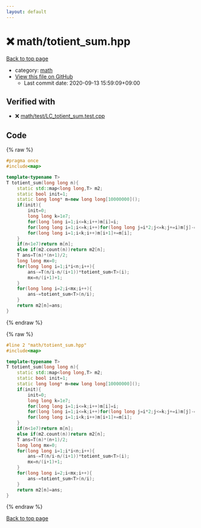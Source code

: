 ```yaml
---
layout: default
---
```


<!-- mathjax config similar to math.stackexchange -->
<script type="text/javascript" async
  src="https://cdnjs.cloudflare.com/ajax/libs/mathjax/2.7.5/MathJax.js?config=TeX-MML-AM_CHTML">
</script>
<script type="text/x-mathjax-config">
  MathJax.Hub.Config({
    TeX: { equationNumbers: { autoNumber: "AMS" }},
    tex2jax: {
      inlineMath: [ ['$','$'] ],
      processEscapes: true
    },
    "HTML-CSS": { matchFontHeight: false },
    displayAlign: "left",
    displayIndent: "2em"
  });
</script>

<script type="text/javascript" src="https://cdnjs.cloudflare.com/ajax/libs/jquery/3.4.1/jquery.min.js"></script>
<script src="https://cdn.jsdelivr.net/npm/jquery-balloon-js@1.1.2/jquery.balloon.min.js" integrity="sha256-ZEYs9VrgAeNuPvs15E39OsyOJaIkXEEt10fzxJ20+2I=" crossorigin="anonymous"></script>
<script type="text/javascript" src="../../assets/js/copy-button.js"></script>
<link rel="stylesheet" href="../../assets/css/copy-button.css" />


# :x: math/totient_sum.hpp

<a href="../../index.html">Back to top page</a>

* category: <a href="../../index.html#7e676e9e663beb40fd133f5ee24487c2">math</a>
* <a href="{{ site.github.repository_url }}/blob/master/math/totient_sum.hpp">View this file on GitHub</a>
    - Last commit date: 2020-09-13 15:59:09+09:00




## Verified with

* :x: <a href="../../verify/math/test/LC_totient_sum.test.cpp.html">math/test/LC_totient_sum.test.cpp</a>


## Code

<a id="unbundled"></a>
{% raw %}
```cpp
#pragma once
#include<map>

template<typename T>
T totient_sum(long long n){
    static std::map<long long,T> m2;
    static bool init=1;
    static long long* m=new long long[10000000]();
    if(init){
        init=0;
        long long k=1e7;
        for(long long i=1;i<=k;i++)m[i]=i;
        for(long long i=1;i<=k;i++)for(long long j=i*2;j<=k;j+=i)m[j]-=m[i];
        for(long long i=1;i<k;i++)m[i+1]+=m[i];
    }
    if(n<1e7)return m[n];
    else if(m2.count(n))return m2[n];
    T ans=T(n)*(n+1)/2;
    long long mx=0;
    for(long long i=1;i*i<n;i++){
        ans-=T(n/i-n/(i+1))*totient_sum<T>(i);
        mx=n/(i+1)+1;
    }
    for(long long i=2;i<mx;i++){
        ans-=totient_sum<T>(n/i);
    }
    return m2[n]=ans;
}
```
{% endraw %}

<a id="bundled"></a>
{% raw %}
```cpp
#line 2 "math/totient_sum.hpp"
#include<map>

template<typename T>
T totient_sum(long long n){
    static std::map<long long,T> m2;
    static bool init=1;
    static long long* m=new long long[10000000]();
    if(init){
        init=0;
        long long k=1e7;
        for(long long i=1;i<=k;i++)m[i]=i;
        for(long long i=1;i<=k;i++)for(long long j=i*2;j<=k;j+=i)m[j]-=m[i];
        for(long long i=1;i<k;i++)m[i+1]+=m[i];
    }
    if(n<1e7)return m[n];
    else if(m2.count(n))return m2[n];
    T ans=T(n)*(n+1)/2;
    long long mx=0;
    for(long long i=1;i*i<n;i++){
        ans-=T(n/i-n/(i+1))*totient_sum<T>(i);
        mx=n/(i+1)+1;
    }
    for(long long i=2;i<mx;i++){
        ans-=totient_sum<T>(n/i);
    }
    return m2[n]=ans;
}

```
{% endraw %}

<a href="../../index.html">Back to top page</a>

